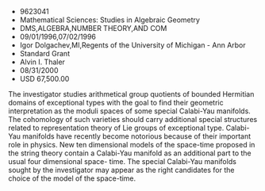 
* 9623041
* Mathematical Sciences: Studies in Algebraic Geometry
* DMS,ALGEBRA,NUMBER THEORY,AND COM
* 09/01/1996,07/02/1996
* Igor Dolgachev,MI,Regents of the University of Michigan - Ann Arbor
* Standard Grant
* Alvin I. Thaler
* 08/31/2000
* USD 67,500.00

The investigator studies arithmetical group quotients of bounded Hermitian
domains of exceptional types with the goal to find their geometric
interpretation as the moduli spaces of some special Calabi-Yau manifolds. The
cohomology of such varieties should carry additional special structures related
to representation theory of Lie groups of exceptional type. Calabi-Yau manifolds
have recently become notorious because of their important role in physics. New
ten dimensional models of the space-time proposed in the string theory contain a
Calabi-Yau manifold as an additional part to the usual four dimensional space-
time. The special Calabi-Yau manifolds sought by the investigator may appear as
the right candidates for the choice of the model of the space-time.
